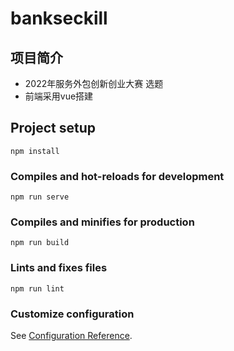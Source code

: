 # bankseckill



## 项目简介

-  2022年服务外包创新创业大赛 选题
- 前端采用vue搭建


## Project setup
```
npm install
```

### Compiles and hot-reloads for development
```
npm run serve
```

### Compiles and minifies for production
```
npm run build
```

### Lints and fixes files
```
npm run lint
```

### Customize configuration
See [Configuration Reference](https://cli.vuejs.org/config/).
